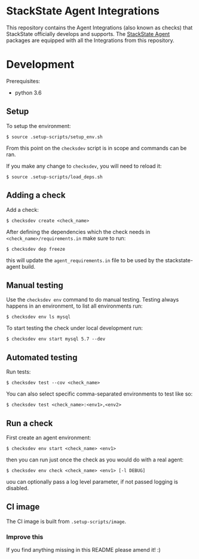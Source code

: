 # StackState Agent Integrations

This repository contains the Agent Integrations (also known as checks) that StackState officially develops and supports. 
The [StackState Agent][1] packages are equipped with all the Integrations from this repository.

# Development

Prerequisites:
- python 3.6

## Setup

To setup the environment:

    $ source .setup-scripts/setup_env.sh

From this point on the `checksdev` script is in scope and commands can be ran.

If you make any change to `checksdev`, you will need to reload it:

    $ source .setup-scripts/load_deps.sh

## Adding a check

Add a check:

    $ checksdev create <check_name>

After defining the dependencies which the check needs in `<check_name>/requirements.in` make sure to run:

    $ checksdev dep freeze

this will update the `agent_requirements.in` file to be used by the stackstate-agent build.

## Manual testing

Use the `checksdev env` command to do manual testing. Testing always happens in an environment, to list all environments run:

    $ checksdev env ls mysql

To start testing the check under local development run:

    $ checksdev env start mysql 5.7 --dev

## Automated testing

Run tests:

    $ checksdev test --cov <check_name>

You can also select specific comma-separated environments to test like so:

    $ checksdev test <check_name>:<env1>,<env2>
    
## Run a check

First create an agent environment:

    $ checksdev env start <check_name> <env1>
    
then you can run just once the check as you would do with a real agent:

    $ checksdev env check <check_name> <env1> [-l DEBUG]
    
uou can optionally pass a log level parameter, if not passed logging is disabled. 

## CI image

The CI image is built from `.setup-scripts/image`.

### Improve this

If you find anything missing in this README please amend it! :)


[1]: https://github.com/StackVista/stackstate-agent
